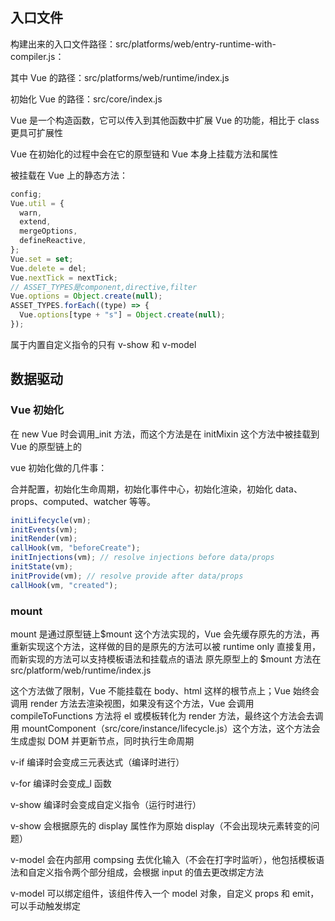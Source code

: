 ## 入口文件

构建出来的入口文件路径：src/platforms/web/entry-runtime-with-compiler.js：

其中 Vue 的路径：src/platforms/web/runtime/index.js

初始化 Vue 的路径：src/core/index.js

Vue 是一个构造函数，它可以传入到其他函数中扩展 Vue 的功能，相比于 class 更具可扩展性

Vue 在初始化的过程中会在它的原型链和 Vue 本身上挂载方法和属性

被挂载在 Vue 上的静态方法：

```js
config;
Vue.util = {
  warn,
  extend,
  mergeOptions,
  defineReactive,
};
Vue.set = set;
Vue.delete = del;
Vue.nextTick = nextTick;
// ASSET_TYPES是component,directive,filter
Vue.options = Object.create(null);
ASSET_TYPES.forEach((type) => {
  Vue.options[type + "s"] = Object.create(null);
});
```

属于内置自定义指令的只有 v-show 和 v-model

## 数据驱动

### Vue 初始化

在 new Vue 时会调用\_init 方法，而这个方法是在 initMixin 这个方法中被挂载到 Vue 的原型链上的

vue 初始化做的几件事：

合并配置，初始化生命周期，初始化事件中心，初始化渲染，初始化 data、props、computed、watcher 等等。

```js
initLifecycle(vm);
initEvents(vm);
initRender(vm);
callHook(vm, "beforeCreate");
initInjections(vm); // resolve injections before data/props
initState(vm);
initProvide(vm); // resolve provide after data/props
callHook(vm, "created");
```

### mount

mount 是通过原型链上$mount 这个方法实现的，Vue 会先缓存原先的方法，再重新实现这个方法，这样做的目的是原先的方法可以被 runtime only 直接复用，而新实现的方法可以支持模板语法和挂载点的语法
原先原型上的 $mount 方法在 src/platform/web/runtime/index.js

这个方法做了限制，Vue 不能挂载在 body、html 这样的根节点上；Vue 始终会调用 render 方法去渲染视图，如果没有这个方法，Vue 会调用 compileToFunctions 方法将 el 或模板转化为 render 方法，最终这个方法会去调用 mountComponent（src/core/instance/lifecycle.js）这个方法，这个方法会生成虚拟 DOM 并更新节点，同时执行生命周期

v-if 编译时会变成三元表达式（编译时进行）

v-for 编译时会变成\_l 函数

v-show 编译时会变成自定义指令（运行时进行）

v-show 会根据原先的 display 属性作为原始 display（不会出现块元素转变的问题）

v-model 会在内部用 compsing 去优化输入（不会在打字时监听），他包括模板语法和自定义指令两个部分组成，会根据 input 的值去更改绑定方法

v-model 可以绑定组件，该组件传入一个 model 对象，自定义 props 和 emit，可以手动触发绑定
